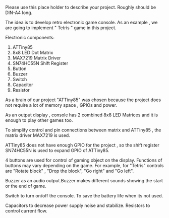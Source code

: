Please use this place holder to describe your project. Roughly should be DIN-A4 long. 

The idea is to develop retro electronic game console. As an example , we are going to implement " Tetris " game in this project. 

Electronic components: 

1) ATTiny85
2) 8x8 LED Dot Matrix
3) MAX7219 Matrix Driver
4) SN74HC55N Shift Register
5) Button
6) Buzzer
7) Switch
8) Capacitor
9) Resistor

As a brain of our project "ATTiny85" was chosen because the project does not require a lot of memory space , GPIOs and power.

As an output display , console has 2 combined 8x8 LED Matrices and it is enough to play other games too.

To simplify control and pin connections between matrix and ATTiny85 , the matrix driver MAX7219 is used.

ATTiny85 does not have enough GPIO for the project , so the shift register SN74HC55N is used to expand GPIO of ATTiny85.

4 buttons are used for control of gaming object on the display. Functions of buttons may vary depending on the game. For example, for "Tetris" controls are "Rotate block" , "Drop the block", "Go right" and "Go left".

Buzzer as an audio output.Buzzer makes different sounds showing the start or the end of game.

Switch to turn on/off the console. To save the battery life when its not used.

Capacitors to decrease power supply noise and stabilize. Resistors to control current flow.
